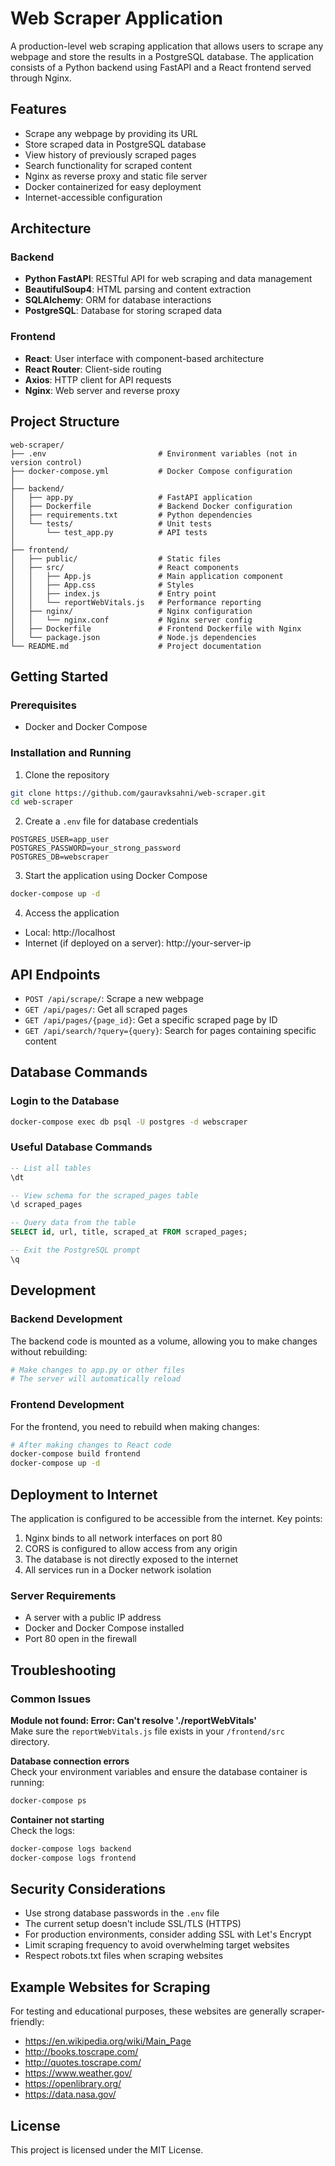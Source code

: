 # Web Scraper Application

A production-level web scraping application that allows users to scrape any webpage and store the results in a PostgreSQL database. The application consists of a Python backend using FastAPI and a React frontend served through Nginx.

## Features

- Scrape any webpage by providing its URL
- Store scraped data in PostgreSQL database
- View history of previously scraped pages
- Search functionality for scraped content
- Nginx as reverse proxy and static file server
- Docker containerized for easy deployment
- Internet-accessible configuration

## Architecture

### Backend
- **Python FastAPI**: RESTful API for web scraping and data management
- **BeautifulSoup4**: HTML parsing and content extraction
- **SQLAlchemy**: ORM for database interactions
- **PostgreSQL**: Database for storing scraped data

### Frontend
- **React**: User interface with component-based architecture
- **React Router**: Client-side routing
- **Axios**: HTTP client for API requests
- **Nginx**: Web server and reverse proxy

## Project Structure

```
web-scraper/
├── .env                         # Environment variables (not in version control)
├── docker-compose.yml           # Docker Compose configuration
│
├── backend/
│   ├── app.py                   # FastAPI application
│   ├── Dockerfile               # Backend Docker configuration
│   ├── requirements.txt         # Python dependencies
│   └── tests/                   # Unit tests
│       └── test_app.py          # API tests
│
├── frontend/
│   ├── public/                  # Static files
│   ├── src/                     # React components
│   │   ├── App.js               # Main application component
│   │   ├── App.css              # Styles
│   │   ├── index.js             # Entry point
│   │   └── reportWebVitals.js   # Performance reporting
│   ├── nginx/                   # Nginx configuration
│   │   └── nginx.conf           # Nginx server config
│   ├── Dockerfile               # Frontend Dockerfile with Nginx
│   └── package.json             # Node.js dependencies
└── README.md                    # Project documentation
```

## Getting Started

### Prerequisites
- Docker and Docker Compose

### Installation and Running

1. Clone the repository
```bash
git clone https://github.com/gauravksahni/web-scraper.git
cd web-scraper
```

2. Create a `.env` file for database credentials
```
POSTGRES_USER=app_user
POSTGRES_PASSWORD=your_strong_password
POSTGRES_DB=webscraper
```

3. Start the application using Docker Compose
```bash
docker-compose up -d
```

4. Access the application
- Local: http://localhost
- Internet (if deployed on a server): http://your-server-ip

## API Endpoints

- `POST /api/scrape/`: Scrape a new webpage
- `GET /api/pages/`: Get all scraped pages
- `GET /api/pages/{page_id}`: Get a specific scraped page by ID
- `GET /api/search/?query={query}`: Search for pages containing specific content

## Database Commands

### Login to the Database
```bash
docker-compose exec db psql -U postgres -d webscraper
```

### Useful Database Commands
```sql
-- List all tables
\dt

-- View schema for the scraped_pages table
\d scraped_pages

-- Query data from the table
SELECT id, url, title, scraped_at FROM scraped_pages;

-- Exit the PostgreSQL prompt
\q
```

## Development

### Backend Development

The backend code is mounted as a volume, allowing you to make changes without rebuilding:
```bash
# Make changes to app.py or other files
# The server will automatically reload
```

### Frontend Development

For the frontend, you need to rebuild when making changes:
```bash
# After making changes to React code
docker-compose build frontend
docker-compose up -d
```

## Deployment to Internet

The application is configured to be accessible from the internet. Key points:

1. Nginx binds to all network interfaces on port 80
2. CORS is configured to allow access from any origin
3. The database is not directly exposed to the internet
4. All services run in a Docker network isolation

### Server Requirements
- A server with a public IP address
- Docker and Docker Compose installed
- Port 80 open in the firewall

## Troubleshooting

### Common Issues

**Module not found: Error: Can't resolve './reportWebVitals'**  
Make sure the `reportWebVitals.js` file exists in your `/frontend/src` directory.

**Database connection errors**  
Check your environment variables and ensure the database container is running:
```bash
docker-compose ps
```

**Container not starting**  
Check the logs:
```bash
docker-compose logs backend
docker-compose logs frontend
```

## Security Considerations

- Use strong database passwords in the `.env` file
- The current setup doesn't include SSL/TLS (HTTPS)
- For production environments, consider adding SSL with Let's Encrypt
- Limit scraping frequency to avoid overwhelming target websites
- Respect robots.txt files when scraping websites

## Example Websites for Scraping

For testing and educational purposes, these websites are generally scraper-friendly:

- https://en.wikipedia.org/wiki/Main_Page
- http://books.toscrape.com/
- http://quotes.toscrape.com/
- https://www.weather.gov/
- https://openlibrary.org/
- https://data.nasa.gov/

## License

This project is licensed under the MIT License.

